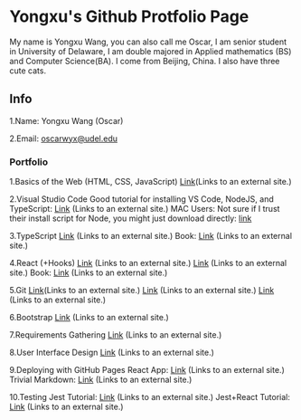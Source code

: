 # Yongxu's Github Protfolio Page
My name is Yongxu Wang, you can also call me Oscar, I am senior student in University of Delaware, I am double majored in Applied mathematics (BS) and Computer Science(BA). I come from Beijing, China. I also have three cute cats. 

## Info
1.Name: Yongxu Wang (Oscar)

2.Email: oscarwyx@udel.edu

### Portfolio
1.Basics of the Web (HTML, CSS, JavaScript)
  [Link](https://sun.iwu.edu/~mliffito/cs_codex/posts/web-development-basics/ )(Links to an external site.)
  
2.Visual Studio Code
  Good tutorial for installing VS Code, NodeJS, and TypeScript: [Link](https://neu-se.github.io/CS4530-CS5500-Spring-2021/tutorials/week1-getting-started) (Links to an     external site.)
  MAC Users: Not sure if I trust their install script for Node, you might just download directly: [link](https://nodejs.org/en/download/)

3.TypeScript
  [Link](https://www.typescriptlang.org/docs/handbook/typescript-in-5-minutes.html) (Links to an external site.)
  Book: [Link](https://www.oreilly.com/library/view/programming-typescript/9781492037644/) (Links to an external site.)

4.React (+Hooks)
  [Link](https://reactjs.org/tutorial/tutorial.html) (Links to an external site.)
  [Link](https://reactjs.org/docs/hooks-intro.html) (Links to an external site.)
  Book: [Link](https://www.oreilly.com/library/view/learn-react-with/9781789610253/) (Links to an external site.)

5.Git
  [Link](https://sun.iwu.edu/~mliffito/cs_codex/posts/how-to-start-using-git/)(Links to an external site.)
  [Link](https://sun.iwu.edu/~mliffito/cs_codex/posts/git-cookbook/) (Links to an external site.)
  [Link](https://sun.iwu.edu/~mliffito/cs_codex/posts/git-teamwork/) (Links to an external site.)

6.Bootstrap
  [Link](https://sun.iwu.edu/~mliffito/cs_codex/posts/bootstrap/) (Links to an external site.)

7.Requirements Gathering
  [Link](https://sun.iwu.edu/~mliffito/cs_codex/posts/requirements-gathering/) (Links to an external site.)

8.User Interface Design
  [Link](https://sun.iwu.edu/~mliffito/cs_codex/posts/user-interface-design/) (Links to an external site.)

9.Deploying with GitHub Pages
  React App: [Link](https://dev.to/yuribenjamin/how-to-deploy-react-app-in-github-pages-2a1f) (Links to an external site.)
  Trivial Markdown: [Link](https://docs.github.com/en/pages/getting-started-with-github-pages/about-github-pages) (Links to an external site.)

10.Testing
  Jest Tutorial: [Link](https://neu-se.github.io/CS4530-CS5500-Spring-2021/tutorials/week5-unit-testing) (Links to an external site.)
  Jest+React Tutorial: [Link](https://www.smashingmagazine.com/2020/06/practical-guide-testing-react-applications-jest/) (Links to an external site.)




